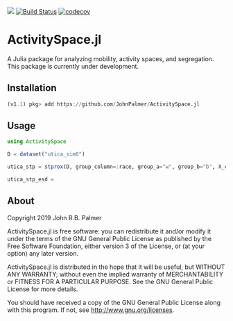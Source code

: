 [![](https://img.shields.io/badge/docs-dev-blue.svg)](https://JohnPalmer.github.io/ActivitySpace.jl/dev)
[![Build Status](https://travis-ci.com/JohnPalmer/ActivitySpace.jl.svg?branch=master)](https://travis-ci.com/JohnPalmer/ActivitySpace.jl)
[![codecov](https://codecov.io/gh/JohnPalmer/ActivitySpace.jl/branch/master/graph/badge.svg)](https://codecov.io/gh/JohnPalmer/ActivitySpace.jl)

# ActivitySpace.jl
A Julia package for analyzing mobility, activity spaces, and segregation. This package is currently under development.

## Installation
```julia
(v1.1) pkg> add https://github.com/JohnPalmer/ActivitySpace.jl
```

## Usage

```julia
using ActivitySpace

D = dataset("utica_sim0")

utica_stp = stprox(D, group_column=:race, group_a="w", group_b="b", X_column=:X_UTM, Y_column=:Y_UTM, time_column=:time)

utica_stp_esd = 
```

## About

Copyright 2019 John R.B. Palmer

ActivitySpace.jl is free software: you can redistribute it and/or modify it under the terms of the GNU General Public License as published by the Free Software Foundation, either version 3 of the License, or (at your option) any later version.

ActivitySpace.jl is distributed in the hope that it will be useful, but WITHOUT ANY WARRANTY; without even the implied warranty of MERCHANTABILITY or FITNESS FOR A PARTICULAR PURPOSE. See the GNU General Public License for more details.

You should have received a copy of the GNU General Public License along with this program. If not, see http://www.gnu.org/licenses.
